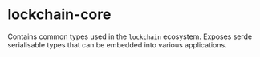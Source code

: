 # lockchain-core

Contains common types used in the `lockchain` ecosystem. Exposes serde serialisable types that can be embedded into various applications.